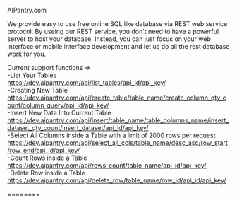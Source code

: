 AIPantry.com <br/>

We provide easy to use free online SQL like database via REST web service protocol. By useing our REST service, you don't need to have a powerful server to host your database. Instead, you can just focus on your web interface or mobile interface development and let us do all the rest database work for you. <br/>


Current support functions => <br/>
-List Your Tables <br/>
https://dev.aipantry.com/api/list_tables/api_id/api_key/ <br/>
-Creating New Table <br/>
https://dev.aipantry.com/api/create_table/table_name/create_column_qty_count/column_query/api_id/api_key/ <br/>
-Insert New Data Into Current Table <br/>
https://dev.aipantry.com/api/insert/table_name/table_columns_name/insert_dataset_qty_count/insert_dataset/api_id/api_key/<br/>
-Select All Columns inside a Table with a limit of 2000 rows per request <br/>
https://dev.aipantry.com/api/select_all_cols/table_name/desc_asc/row_start/row_end/api_id/api_key/<br/>
-Count Rows inside a Table <br/>
https://dev.aipantry.com/api/rows_count/table_name/api_id/api_key/<br/>
-Delete Row inside a Table <br/>
https://dev.aipantry.com/api/delete_row/table_name/row_id/api_id/api_key/<br/>

========
